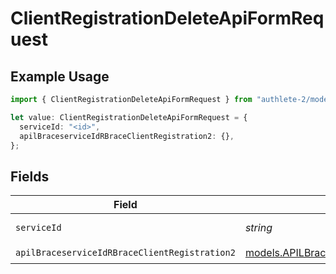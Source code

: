 # ClientRegistrationDeleteApiFormRequest

## Example Usage

```typescript
import { ClientRegistrationDeleteApiFormRequest } from "authlete-2/models/operations";

let value: ClientRegistrationDeleteApiFormRequest = {
  serviceId: "<id>",
  apilBraceserviceIdRBraceClientRegistration2: {},
};
```

## Fields

| Field                                                                                                             | Type                                                                                                              | Required                                                                                                          | Description                                                                                                       |
| ----------------------------------------------------------------------------------------------------------------- | ----------------------------------------------------------------------------------------------------------------- | ----------------------------------------------------------------------------------------------------------------- | ----------------------------------------------------------------------------------------------------------------- |
| `serviceId`                                                                                                       | *string*                                                                                                          | :heavy_check_mark:                                                                                                | A service ID.                                                                                                     |
| `apilBraceserviceIdRBraceClientRegistration2`                                                                     | [models.APILBraceserviceIdRBraceClientRegistration2](../../models/apilbraceserviceidrbraceclientregistration2.md) | :heavy_check_mark:                                                                                                | N/A                                                                                                               |